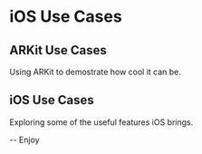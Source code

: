 # iOS Use Cases
## ARKit Use Cases
Using ARKit to demostrate how cool it can be.

## iOS Use Cases
Exploring some of the useful features iOS brings.

 --  Enjoy